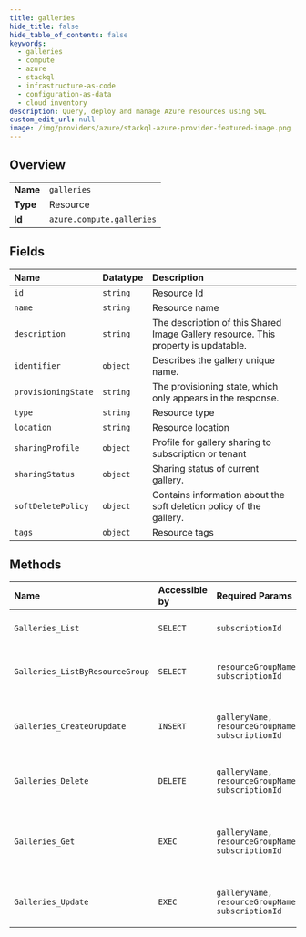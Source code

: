 ```yaml
---
title: galleries
hide_title: false
hide_table_of_contents: false
keywords:
  - galleries
  - compute
  - azure    
  - stackql
  - infrastructure-as-code
  - configuration-as-data
  - cloud inventory
description: Query, deploy and manage Azure resources using SQL
custom_edit_url: null
image: /img/providers/azure/stackql-azure-provider-featured-image.png
---
```

  
    

## Overview
<table><tbody>
<tr><td><b>Name</b></td><td><code>galleries</code></td></tr>
<tr><td><b>Type</b></td><td>Resource</td></tr>
<tr><td><b>Id</b></td><td><code>azure.compute.galleries</code></td></tr>
</tbody></table>

## Fields
| Name | Datatype | Description |
|:-----|:---------|:------------|
| `id` | `string` | Resource Id |
| `name` | `string` | Resource name |
| `description` | `string` | The description of this Shared Image Gallery resource. This property is updatable. |
| `identifier` | `object` | Describes the gallery unique name. |
| `provisioningState` | `string` | The provisioning state, which only appears in the response. |
| `type` | `string` | Resource type |
| `location` | `string` | Resource location |
| `sharingProfile` | `object` | Profile for gallery sharing to subscription or tenant |
| `sharingStatus` | `object` | Sharing status of current gallery. |
| `softDeletePolicy` | `object` | Contains information about the soft deletion policy of the gallery. |
| `tags` | `object` | Resource tags |
## Methods
| Name | Accessible by | Required Params | Description |
|:-----|:--------------|:----------------|:------------|
| `Galleries_List` | `SELECT` | `subscriptionId` | List galleries under a subscription. |
| `Galleries_ListByResourceGroup` | `SELECT` | `resourceGroupName, subscriptionId` | List galleries under a resource group. |
| `Galleries_CreateOrUpdate` | `INSERT` | `galleryName, resourceGroupName, subscriptionId` | Create or update a Shared Image Gallery. |
| `Galleries_Delete` | `DELETE` | `galleryName, resourceGroupName, subscriptionId` | Delete a Shared Image Gallery. |
| `Galleries_Get` | `EXEC` | `galleryName, resourceGroupName, subscriptionId` | Retrieves information about a Shared Image Gallery. |
| `Galleries_Update` | `EXEC` | `galleryName, resourceGroupName, subscriptionId` | Update a Shared Image Gallery. |
